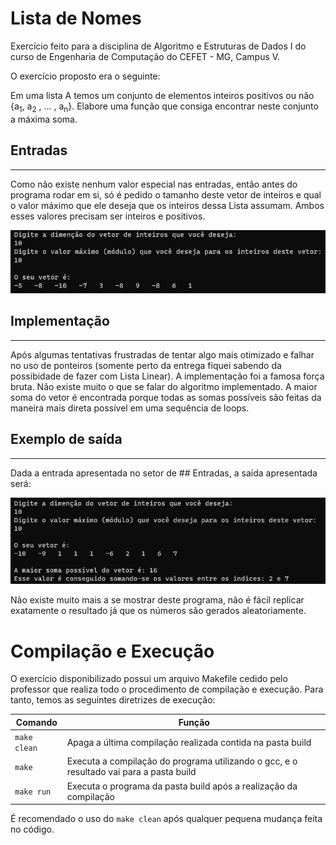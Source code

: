 # Lista de Nomes 

Exercício feito para a disciplina de Algoritmo e Estruturas de Dados I do curso de Engenharia de Computação do CEFET - MG, Campus V.

O exercício proposto era o seguinte:

Em uma lista A temos um conjunto de elementos inteiros positivos ou não {a<sub>1</sub>, a<sub>2</sub> , ... , a<sub>n</sub>}. Elabore uma função que consiga encontrar neste conjunto a máxima soma.

## Entradas
----------

Como não existe nenhum valor especial nas entradas, então antes do programa rodar em si, só é pedido o tamanho deste vetor de inteiros e qual o valor máximo que ele deseja que os inteiros dessa Lista assumam. Ambos esses valores precisam ser inteiros e positivos.

![entrada]

[entrada]: https://github.com/ppinheirosiqueira/Lista-1-Exercicios-de-Lista/blob/main/Ex4/images/Entradas.png "Exemplo das entradas"

## Implementação 
--------------

Após algumas tentativas frustradas de tentar algo mais otimizado e falhar no uso de ponteiros (somente perto da entrega fiquei sabendo da possibidade de fazer com Lista Linear). A implementação foi a famosa força bruta. Não existe muito o que se falar do algoritmo implementado. A maior soma do vetor é encontrada porque todas as somas possíveis são feitas da maneira mais direta possível em uma sequência de loops.


## Exemplo de saída
----------------

Dada a entrada apresentada no setor de ## Entradas, a saída apresentada será:

![saida]

[saida]: https://github.com/ppinheirosiqueira/Lista-1-Exercicios-de-Lista/blob/main/Ex4/images/Saida1.png "Saída do exemplo dado em Entradas"

Não existe muito mais a se mostrar deste programa, não é fácil replicar exatamente o resultado já que os números são gerados aleatoriamente. 

# Compilação e Execução

O exercício disponibilizado possui um arquivo Makefile cedido pelo professor que realiza todo o procedimento de compilação e execução. Para tanto, temos as seguintes diretrizes de execução:


| Comando                |  Função                                                                                           |                     
| -----------------------| ------------------------------------------------------------------------------------------------- |
|  `make clean`          | Apaga a última compilação realizada contida na pasta build                                        |
|  `make`                | Executa a compilação do programa utilizando o gcc, e o resultado vai para a pasta build           |
|  `make run`            | Executa o programa da pasta build após a realização da compilação                                 |

É recomendado o uso do `make clean` após qualquer pequena mudança feita no código.
